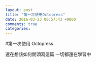 ```yaml
---
layout: post
title: "第一次便用Octopress"
date: 2016-03-23 00:57:43 +0800
comments: true
categories:
---
```

#第一次使用 Octopress

還在想該如何開頭寫這篇
一切都還在學習中

